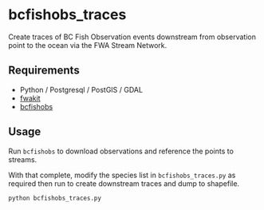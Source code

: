 # bcfishobs_traces

Create traces of BC Fish Observation events downstream from observation point to the ocean via the FWA Stream Network.

## Requirements
- Python / Postgresql / PostGIS / GDAL
- [fwakit](https://github.com/smnorris/fwakit)
- [bcfishobs](https://github.com/smnorris/bcfishobs)


## Usage
Run `bcfishobs` to download observations and reference the points to streams.  

With that complete, modify the species list in `bcfishobs_traces.py` as required then run to create downstream traces and dump to shapefile. 

```
python bcfishobs_traces.py
```